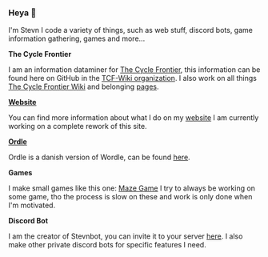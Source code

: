 ### Heya 👋
I'm Stevn
I code a variety of things, such as web stuff, discord bots, game information gathering, games and more...

**The Cycle Frontier**

I am an information dataminer for [The Cycle Frontier](thecycle.game), this information can be found here on GitHub in the [TCF-Wiki organization](https://github.com/TCF-Wiki). I also work on all things [The Cycle Frontier Wiki](https://thecyclefrontier.wiki) and belonging [pages](https://apps.thecyclefrontier.wiki).

**[Website](https://stevnbak.dk)**

You can find more information about what I do on my [website](https://stevnbak.dk) I am currently working on a complete rework of this site.

**[Ordle](https://ordle.stevnbak.dk)**

Ordle is a danish version of Wordle, can be found [here](https://ordle.stevnbak.dk).

**Games**

I make small games like this one: [Maze Game](https://github.com/stevnbak/mazegame)
I try to always be working on some game, tho the process is slow on these and work is only done when I'm motivated.

**Discord Bot**

I am the creator of Stevnbot, you can invite it to your server [here](https://discord.com/api/oauth2/authorize?client_id=453940369571315718&permissions=275213577280&scope=bot). I also make other private discord bots for specific features I need.
